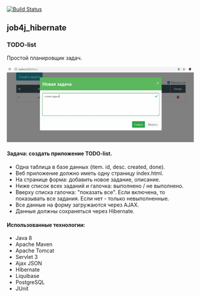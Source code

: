 [![Build Status](https://travis-ci.org/johnivo/job4j_hibernate.svg?branch=master)](https://travis-ci.org/johnivo/job4j_hibernate)

## job4j_hibernate

### TODO-list

Простой планировщик задач.

![hall](https://github.com/johnivo/job4j_hibernate/blob/master/src/main/resources/todo.GIF)

#### Задача: создать приложение TODO-list.

+ Одна таблица в базе данных (item. id, desc. created, done).
+ Веб приложение должно иметь одну страницу index.html.
+ На странице форма: добавить новое задание, описание.
+ Ниже список всех заданий и галочка: выполнено / не выполнено.
+ Вверху списка галочка: "показать все". Если включена, то показывать все задания. Если нет - только невыполненные.
+ Все данные на форму загружаются через AJAX.
+ Данные должны сохраняться через Hibernate.

#### Использованные технологии:
+ Java 8
+ Apache Maven
+ Apache Tomcat
+ Servlet 3
+ Ajax JSON
+ Hibernate
+ Liquibase
+ PostgreSQL
+ JUnit